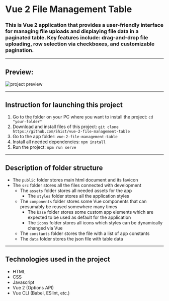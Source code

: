 # Vue 2 File Management Table

### This is Vue 2 application that provides a user-friendly interface for managing file uploads and displaying file data in a paginated table. Key features include: drag-and-drop file uploading, row selection via checkboxes, and customizable pagination.

---

## Preview:

![project preview](https://github.com/user-attachments/assets/25be9bcf-a5fa-4ec5-8285-7823ed019dea)

---

## Instruction for launching this project

1. Go to the folder on your PC where you want to install the project:
   `cd "your-folder"`
1. Download and install files of this project:
   `git clone https://github.com/Shist/vue-2-file-management-table`
1. Go to the app folder:
   `vue-2-file-management-table`
1. Install all needed dependencies:
   `npm install`
1. Run the project:
   `npm run serve`

---

## Description of folder structure

- The `public` folder stores main html document and its favicon
- The `src` folder stores all the files connected with development
  - The `assets` folder stores all needed assets for the app
    - The `styles` folder stores all the application styles
  - The `components` folder stores some Vue components that can presumably be reused somewhere many times
    - The `base` folder stores some custom app elements which are expected to be used as default for the application
    - The `icons` folder stores all icons which styles can be dynamically changed via Vue
  - The `constants` folder stores the file with a list of app constants
  - The `data` folder stores the json file with table data

---

## Technologies used in the project

- HTML
- CSS
- Javascript
- Vue 2 (Options API)
- Vue CLI (Babel, ESlint, etc.)
